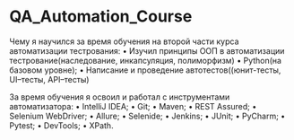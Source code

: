 # QA_Automation_Course

Чему я научился за время обучения на второй части курса автоматизации тестрования:
  • Изучил принципы ООП в автоматизации тестрование(наследование, инкапсуляция, полиморфизм) 
  • Python(на базовом уровне);
  • Написание и проведение автотестов((юнит-тесты, UI–тесты, API–тесты)

За время обучения я освоил и работал с инструментами автоматизатора:
  • IntelliJ IDEA;
  • Git;
  • Maven;
  • REST Assured;
  • Selenium WebDriver;
  • Allure;
  • Selenide;
  • Jenkins;
  • JUnit;
  • PyCharm;
  • Pytest;
  • DevTools;
  • XPath.



